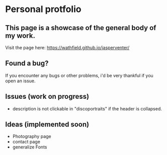 # Personal protfolio
## This page is a showcase of the general body of my work.
Visit the page here: https://wathfield.github.io/jasperventer/


## Found a bug?
If you encounter any bugs or other problems, i'd be very thankful if you open an issue.

## Issues (work on progress)
- description is not clickable in "discoportraits" if the header is collapsed.

## Ideas (implemented soon)
- Photography page
- contact page
- generalize Fonts

